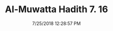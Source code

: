 ---
title        : "Al-Muwatta Hadith 7. 16"
date         : 7/25/2018 12:28:57 PM
draft        : false
type         : "hadith"
layout       : "hadith"
BookCode     : "AMH"
VolumeNumber : "7"
HadithNumber : "16"
categories  :  ["Prayer, Tahajjud - The Command to Pray the Witr"]
---